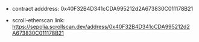 - contract adddress: 0x40F32B4D341cCDA995212d2A673830C011178B21

- scroll-etherscan link: https://sepolia.scrollscan.dev/address/0x40F32B4D341cCDA995212d2A673830C011178B21